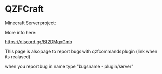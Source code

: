 # QZFCraft
Minecraft Server project:

More info here:

https://discord.gg/Bf2DMqxGmb

This page is also page to report bugs with qzfcommands plugin (link when its realased)

when you report bug in name type "bugsname - plugin/server"
